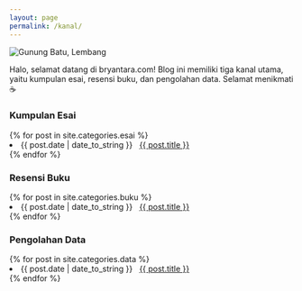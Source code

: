 ```yaml
---
layout: page
permalink: /kanal/
---
```

![Gunung Batu, Lembang](https://github.com/bryantara/bryantara.github.io/blob/master/images/gunung-batu-lembang.jpg)

Halo, selamat datang di bryantara.com! Blog ini memiliki tiga kanal utama, yaitu kumpulan esai, resensi buku, dan pengolahan data. Selamat menikmati ☕

<h3>Kumpulan Esai</h3>
{% for post in site.categories.esai %}
 <li><span>{{ post.date | date_to_string }}</span> &nbsp; <a href="{{ post.url }}">{{ post.title }}</a></li>
{% endfor %}

<h3>Resensi Buku</h3>
{% for post in site.categories.buku %}
 <li><span>{{ post.date | date_to_string }}</span> &nbsp; <a href="{{ post.url }}">{{ post.title }}</a></li>
{% endfor %}

<h3>Pengolahan Data</h3>
{% for post in site.categories.data %}
 <li><span>{{ post.date | date_to_string }}</span> &nbsp; <a href="{{ post.url }}">{{ post.title }}</a></li>
{% endfor %}
